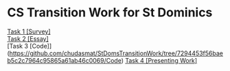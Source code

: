 # CS Transition Work for St Dominics

[Task 1 [Survey]](https://github.com/chudasmat/StDomsTransitionWork/blob/main/Documents%20%5BTasks%201%2C2%2C4%5D/Task%201%20%5BSurvey%5D.pdf)  
[Task 2 [Essay]](https://github.com/chudasmat/StDomsTransitionWork/blob/972922e213eaff90b8997fe70f3ce01ee22534c5/Documents%20%5BTasks%201%2C2%2C4%5D/Task%202%20%5BEssay%5D.pdf)  
[Task 3 [Code]] (https://github.com/chudasmat/StDomsTransitionWork/tree/7294453f56baeb5c2c7964c95865a61ab46c0069/Code)
[Task 4 [Presenting Work]](https://github.com/chudasmat/StDomsTransitionWork/blob/972922e213eaff90b8997fe70f3ce01ee22534c5/Documents%20%5BTasks%201%2C2%2C4%5D/Task%204%20%5BPresenting%20Work%5D.pdf)  
